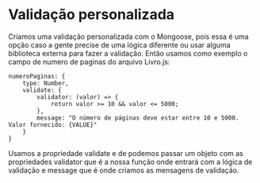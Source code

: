 # Validação personalizada

Criamos uma validação personalizada com o Mongoose, pois essa é uma opção caso a gente precise de uma lógica diferente ou usar alguma biblioteca externa para fazer a validação. Então usamos como exemplo o campo de numero de paginas do arquivo Livro.js:

    numeroPaginas: {
        type: Number,
        validate: {
            validator: (valor) => {
                return valor >= 10 && valor <= 5000;
            },
            message: "O número de páginas deve estar entre 10 e 5000. Valor fornecido: {VALUE}"
        }
    }

Usamos a propriedade validate e de podemos passar um objeto com as propriedades validator que é a nossa função onde entrará com a lógica de validação e message que é onde criamos as mensagens de validação.

